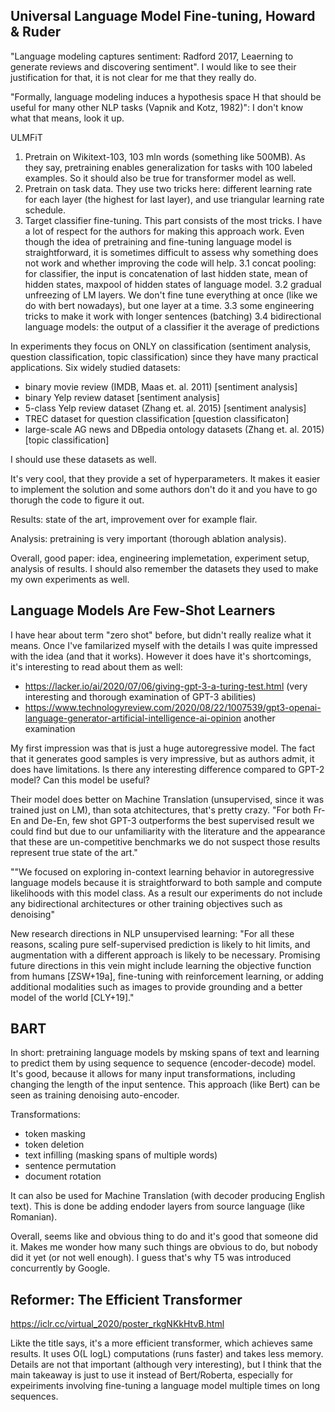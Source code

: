 ## Universal Language Model Fine-tuning, Howard & Ruder

"Language modeling captures sentiment: Radford 2017, Leaerning to generate reviews and discovering sentiment". I would like to see their justification for that, it is not clear for me that they really do.

"Formally, language modeling induces a hypothesis space H that should be useful for many other NLP tasks (Vapnik and Kotz, 1982)": I don't know what that means, look it up.

ULMFiT
1. Pretrain on Wikitext-103, 103 mln words (something like 500MB). As they say, pretraining enables generalization for tasks with 100 labeled examples. So it should also be true for transformer model as well.
2. Pretrain on task data. They use two tricks here: different learning rate for each layer (the highest for last layer), and use triangular learning rate schedule. 
3. Target classifier fine-tuning. This part consists of the most tricks. I have a lot of respect for the authors for making this approach work. Even though the idea of pretraining and fine-tuning language model is straightforward, it is sometimes difficult to assess why something does not work and whether improving the code will help.
3.1 concat pooling: for classifier, the input is concatenation of last hidden state, mean of hidden states, maxpool of hidden states of language model.
3.2 gradual unfreezing of LM layers. We don't fine tune everything at once (like we do with bert nowadays), but one layer at a time.
3.3 some engineering tricks to make it work with longer sentences (batching)
3.4 bidirectional language models: the output of a classifier it the average of predictions 

In experiments they focus on ONLY on classification (sentiment analysis, question classification, topic classification) since they have many practical applications. Six widely studied datasets:
* binary movie review (IMDB, Maas et. al. 2011) [sentiment analysis]
* binary Yelp review dataset [sentiment analysis]
* 5-class Yelp review dataset (Zhang et. al. 2015) [sentiment analysis]
* TREC dataset for question classification [question classificaton]
* large-scale AG news and DBpedia ontology datasets (Zhang et. al. 2015) [topic classification]

I should use these datasets as well.

It's very cool, that they provide a set of hyperparameters. It makes it easier to implement the solution and some authors don't do it and you have to go thorugh the code to figure it out.

Results: state of the art, improvement over for example flair.

Analysis: pretraining is very important (thorough ablation analysis).

Overall, good paper: idea, engineering implemetation, experiment setup, analysis of results. I should also remember the datasets they used to make my own experiments as well. 


## Language Models Are Few-Shot Learners
I have hear about term "zero shot" before, but didn't really realize what it means. Once I've familarized myself with the details I was quite impressed with the idea (and that it works). However it does have it's shortcomings, it's interesting to read about them as well:
* https://lacker.io/ai/2020/07/06/giving-gpt-3-a-turing-test.html (very interesting and thorough examination of GPT-3 abilities)
* https://www.technologyreview.com/2020/08/22/1007539/gpt3-openai-language-generator-artificial-intelligence-ai-opinion another examination

My first impression was that is just a huge autoregressive model. The fact that it generates good samples is very impressive, but as authors admit, it does have limitations. Is there any interesting difference compared to GPT-2 model? Can this model be useful?


Their model does better on Machine Translation (unsupervised, since it was trained just on LM), than sota atchitectures, that's pretty crazy. "For both Fr-En and De-En,
few shot GPT-3 outperforms the best supervised result we could find but due to our unfamiliarity with the literature and
the appearance that these are un-competitive benchmarks we do not suspect those results represent true state of the art."

""We focused on exploring in-context learning behavior in autoregressive language models because it is straightforward to both
sample and compute likelihoods with this model class. As a result our experiments do not include any bidirectional
architectures or other training objectives such as denoising"

New research directions in NLP unsupervised learning:
"For all these reasons, scaling pure self-supervised prediction is likely to hit limits, and augmentation with a
different approach is likely to be necessary. Promising future directions in this vein might include learning the objective
function from humans [ZSW+19a], fine-tuning with reinforcement learning, or adding additional modalities such as
images to provide grounding and a better model of the world [CLY+19]."

## BART
In short: pretraining language models by msking spans of text and learning to predict them by using sequence to sequence (encoder-decode) model. It's good, because it allows for many input transformations, including changing the length of the input sentence. This approach (like Bert) can be seen as training denoising auto-encoder.

Transformations:
* token masking
* token deletion
* text infilling (masking spans of multiple words)
* sentence permutation
* document rotation

It can also be used for Machine Translation (with decoder producing English text). This is done be adding endoder layers from source language (like Romanian).

Overall, seems like and obvious thing to do and it's good that someone did it. Makes me wonder how many such things are obvious to do, but nobody did it yet (or not well enough). I guess that's why T5 was introduced concurrently by Google.

## Reformer: The Efficient Transformer
https://iclr.cc/virtual_2020/poster_rkgNKkHtvB.html

Likte the title says, it's a more efficient transformer, which achieves same results. It uses O(L logL) computations (runs faster) and takes less memory. Details are not that important (although very interesting), but I think that the main takeaway is just to use it instead of Bert/Roberta, especially for expeiriments involving fine-tuning a language model multiple times on long sequences.

